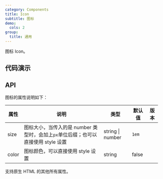 ```yaml
---
category: Components
title: Icon
subtitle: 图标
demo:
  cols: 2
group:
  title: 通用
---
```


图标 Icon。

## 代码演示

<!-- prettier-ignore -->
<code src="./demo/basic.tsx"></code>

## API

图标的属性说明如下：

| 属性  | 说明                                                                              | 类型             | 默认值 | 版本 |
| ----- | --------------------------------------------------------------------------------- | ---------------- | ------ | ---- |
| size  | 图标大小，当传入的是 number 类型时，会加上`px`单位后缀；也可以直接使用 style 设置 | string \| number | `1em`  |      |
| color | 图标颜色，可以直接使用 style 设置                                                 | string           | false  |      |

支持原生 HTML 的其他所有属性。
